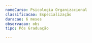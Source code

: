 ```yaml
---
nomeCurso: Psicologia Organizacional
classificacao: Especialização
duracao: 6 meses
observacao: obs
tipo: Pós Graduação

---
```


